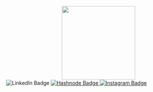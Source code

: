 <div id="header" align="center">
  <img src="https://thumbs.gfycat.com/ColorlessBitesizedKob-size_restricted.gif" width="200"/>
</div>
<div id="badges" align="center>
  <a href="https://www.linkedin.com//">
    <img src="https://img.shields.io/badge/LinkedIn-blue?style=for-the-badge&logo=linkedin&logoColor=white" alt="LinkedIn Badge"/>
  </a>
  <a href="https://hashnode.com/">
    <img src="https://img.shields.io/badge/Hashnode-2962FF?style=for-the-badge&logo=hashnode&logoColor=white" alt="Hashnode Badge"/>
  </a>
  <a href="instagram.com">
    <img src="https://img.shields.io/badge/Instagram-E4405F?style=for-the-badge&logo=instagram&logoColor=white" alt="Instagram Badge"/>
  </a>
</div>
<div id="badges" align="center>
<img src="https://komarev.com/ghpvc/?username=luca-donatelli&style=flat-square&color=blue" alt=""/>
</div>
